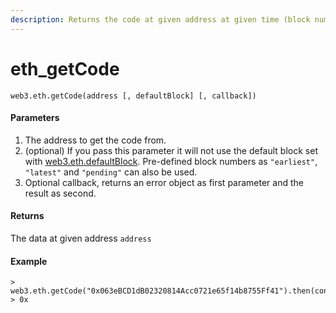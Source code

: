 ```yaml
---
description: Returns the code at given address at given time (block number)
---
```


# eth\_getCode

```
web3.eth.getCode(address [, defaultBlock] [, callback])
```

#### Parameters

1. The address to get the code from.
2. (optional) If you pass this parameter it will not use the default block set with [web3.eth.defaultBlock](https://web3js.readthedocs.io/en/v1.3.0/web3-eth.html#eth-defaultblock). Pre-defined block numbers as `"earliest"`, `"latest"` and `"pending"` can also be used.
3. &#x20;Optional callback, returns an error object as first parameter and the result as second.

#### Returns

The data at given address `address`

#### Example

```
> web3.eth.getCode("0x063eBCD1dB02320814Acc0721e65f14b8755Ff41").then(console.log);
> 0x
```
